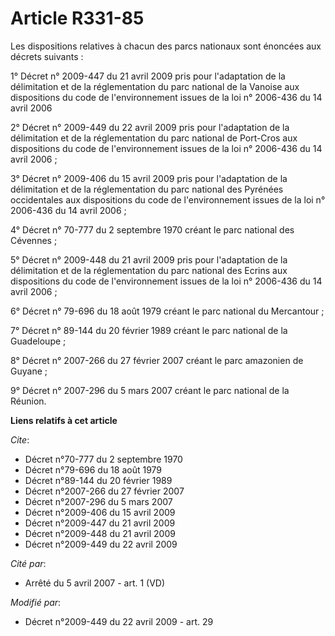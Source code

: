 # Article R331-85

Les dispositions relatives à chacun des parcs nationaux sont énoncées aux décrets suivants : 

1°  Décret n° 2009-447 du 21 avril 2009  pris pour l'adaptation de la délimitation et de la réglementation du parc national
de la Vanoise aux dispositions du code de l'environnement issues de la loi n° 2006-436 du 14 avril 2006 

2°  Décret n° 2009-449 du 22 avril 2009 pris pour l'adaptation de la délimitation et de la réglementation du parc national de
Port-Cros aux dispositions du code de l'environnement issues de la loi n° 2006-436 du 14 avril 2006 ; 

3° Décret n° 2009-406 du 15 avril 2009 pris pour l'adaptation de la délimitation et de la réglementation du parc national des
Pyrénées occidentales aux dispositions du code de l'environnement issues de la loi n° 2006-436 du 14 avril 2006 ; 

4° Décret n° 70-777 du 2 septembre 1970 créant le parc national des Cévennes ; 

5°  Décret n° 2009-448 du 21 avril 2009  pris pour l'adaptation de la délimitation et de la réglementation du parc national
des Ecrins aux dispositions du code de l'environnement issues de la loi n° 2006-436 du 14 avril 2006 ; 

6° Décret n° 79-696 du 18 août 1979 créant le parc national du Mercantour ; 

7° Décret n° 89-144 du 20 février 1989 créant le parc national de la Guadeloupe ; 

8° Décret n° 2007-266 du 27 février 2007 créant le parc amazonien de Guyane ; 

9° Décret n° 2007-296 du 5 mars 2007 créant le parc national de la Réunion.

**Liens relatifs à cet article**

_Cite_:

  - Décret n°70-777 du 2 septembre 1970
  - Décret n°79-696 du 18 août 1979
  - Décret n°89-144 du 20 février 1989
  - Décret n°2007-266 du 27 février 2007
  - Décret n°2007-296 du 5 mars 2007
  - Décret n°2009-406 du 15 avril 2009
  - Décret n°2009-447 du 21 avril 2009
  - Décret n°2009-448 du 21 avril 2009
  - Décret n°2009-449 du 22 avril 2009

_Cité par_:

  - Arrêté du 5 avril 2007 - art. 1 (VD)

_Modifié par_:

  - Décret n°2009-449 du 22 avril 2009 - art. 29
